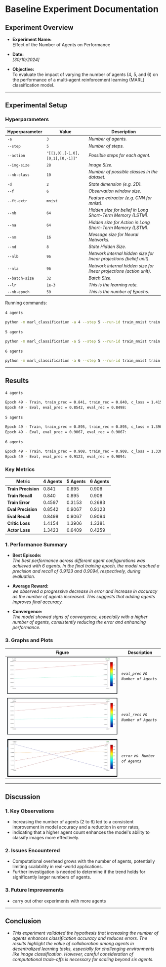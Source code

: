 # Baseline Experiment Documentation

## Experiment Overview

- **Experiment Name:**  
    Effect of the Number of Agents on Performance

- **Date:**  
  *[30/10/2024]*

- **Objective:**  
  To evaluate the impact of varying the number of agents (4, 5, and 6) on the performance of a multi-agent reinforcement learning (MARL) classification model.  

---

## Experimental Setup

### Hyperparameters

| Hyperparameter | Value                           | Description                                                          |
| -------------- | ------------------------------- | -------------------------------------------------------------------- |
| `-a`           | `3`                             | *Number of agents.*                                                  |
| `--step`       | `5`                             | *Number of steps.*                                                   |
| `--action`     | `"[[1,0],[-1,0],[0,1],[0,-1]]"` | *Possible steps for each agent.*                                     |
| `--img-size`   | `28`                            | *Image Size.*                                                        |
| `--nb-class`   | `10`                            | *Number of possible classes in the dataset.*                         |
| `-d`           | `2`                             | *State dimension (e.g. 2D).*                                         |
| `--f`          | `6`                             | *Observation window size.*                                           |
| `--ft-extr`    | `mnist`                         | *Feature extractor (e.g. CNN for mnist).*                            |
| `--nb`         | `64`                            | *Hidden size for belief in Long Short-Term Memory (LSTM).*           |
| `--na`         | `64`                            | *Hidden size for Action in Long Short-Term Memory (LSTM).*           |
| `--nm`         | `16`                            | *Message size for Neural Networks.*                                  |
| `--nd`         | `8`                             | *State Hidden Size.*                                                 |
| `--nlb`        | `96`                            | *Network internal hidden size for linear projections (belief unit).* |
| `--nla`        | `96`                            | *Network internal hidden size for linear projections (action unit).* |
| `--batch-size` | `32`                            | *Batch Size.*                                                        |
| `--lr`         | `1e-3`                          | *This is the learning rate.*                                         |
| `--nb-epoch`   | `50`                            | *This is the number of Epochs.*                                      |


Running commands:

`4 agents`

```bash
python -m marl_classification -a 4 --step 5 --run-id train_mnist train --action "[[1,0],[-1,0],[0,1],[0,-1]]" --img-size 28 --nb-class 10 -d 2 --f 6 --ft-extr mnist --nb 64 --na 64 --nm 16 --nd 8 --nlb 96 --nla 96 --batch-size 32 --lr 1e-3 --nb-epoch 50 -o ./out/mnist_actor_critic
```

`5 agents`

```bash
python -m marl_classification -a 5 --step 5 --run-id train_mnist train --action "[[1,0],[-1,0],[0,1],[0,-1]]" --img-size 28 --nb-class 10 -d 2 --f 6 --ft-extr mnist --nb 64 --na 64 --nm 16 --nd 8 --nlb 96 --nla 96 --batch-size 32 --lr 1e-3 --nb-epoch 50 -o ./out/mnist_actor_critic
```
`6 agents`

```bash
python -m marl_classification -a 6 --step 5 --run-id train_mnist train --action "[[1,0],[-1,0],[0,1],[0,-1]]" --img-size 28 --nb-class 10 -d 2 --f 6 --ft-extr mnist --nb 64 --na 64 --nm 16 --nd 8 --nlb 96 --nla 96 --batch-size 32 --lr 1e-3 --nb-epoch 50 -o ./out/mnist_actor_critic
```


---

## Results

`4 agents`

```bash
Epoch 49 - Train, train_prec = 0.841, train_rec = 0.840, c_loss = 1.4154, a_loss = 1.3423, error = 0.4597, path = -0.9560: 
Epoch 49 - Eval, eval_prec = 0.8542, eval_rec = 0.8498:
```
`5 agents`

```bash
Epoch 49 - Train, train_prec = 0.895, train_rec = 0.895, c_loss = 1.3906, a_loss = 0.6409, error = 0.3153, path = -0.9354: 
Epoch 49 - Eval, eval_prec = 0.9067, eval_rec = 0.9067: 
```

`6 agents`

```bash
Epoch 49 - Train, train_prec = 0.908, train_rec = 0.908, c_loss = 1.3381, a_loss = 0.4259, error = 0.2683, path = -0.9155: 
Epoch 49 - Eval, eval_prec = 0.9123, eval_rec = 0.9094: 
```
### Key Metrics

| **Metric**          | **4 Agents** | **5 Agents** | **6 Agents** |
| ------------------- | ------------ | ------------ | ------------ |
| **Train Precision** | 0.841        | 0.895        | 0.908        |
| **Train Recall**    | 0.840        | 0.895        | 0.908        |
| **Train Error**     | 0.4597       | 0.3153       | 0.2683       |
| **Eval Precision**  | 0.8542       | 0.9067       | 0.9123       |
| **Eval Recall**     | 0.8498       | 0.9067       | 0.9094       |
| **Critic Loss**     | 1.4154       | 1.3906       | 1.3381       |
| **Actor Loss**      | 1.3423       | 0.6409       | 0.4259       |

### 1. Performance Summary

- **Best Episode:**  
  *The best performance across different agent configurations was achieved with 6 agents. In the final training epoch, the model reached a precision and recall of 0.9123 and 0.9094, respectively, during evaluation.*

- **Average Reward:**  
  *we observed a progressive decrease in error and increase in accuracy as the number of agents increased. This suggests that adding agents improves final accuracy.*

- **Convergence:**  
  *The model showed signs of convergence, especially with a higher number of agents, consistently reducing the error and enhancing performance.*

### 3. Graphs and Plots

| **Figure**                               | **Description**                      |
| ---------------------------------------- | ------------------------------------ |
| ![plot](./img/nr_agents/nr_agents_0.png) | *`eval_prec` vs ` Number of Agents`* |
|                                          |                                      |
| ![plot](./img/nr_agents/nr_agents_1.png) | *`eval_recs` vs ` Number of Agents`* |
|                                          |                                      |
| ![plot](./img/nr_agents/nr_agents_2.png) | *`error` vs ` Number of Agents`*     |
---

## Discussion

### 1. Key Observations

- Increasing the number of agents (2 to 6) led to a consistent improvement in model accuracy and a reduction in error rates,
- indicating that a higher agent count enhances the model's ability to classify images more effectively.

### 2. Issues Encountered

- Computational overhead grows with the number of agents, potentially limiting scalability in real-world applications.
- Further investigation is needed to determine if the trend holds for significantly larger numbers of agents. 

### 3. Future Improvements
- carry out other experiments with more agents

---

## Conclusion

- *This experiment validated the hypothesis that increasing the number of agents enhances classification accuracy and reduces errors. The results highlight the value of collaboration among agents in decentralized learning tasks, especially for challenging environments like image classification. However, careful consideration of computational trade-offs is necessary for scaling beyond six agents.*
